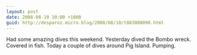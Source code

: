 ```yaml
---
layout: post
date: 2008-08-10 10:00 +1000
guid: http://desparoz.micro.blog/2008/08/10/t883088090.html
---
```

Had some amazing dives this weekend.  Yesterday dived the Bombo wreck. Covered in fish. Today a couple of dives around Pig Island.  Pumping.
